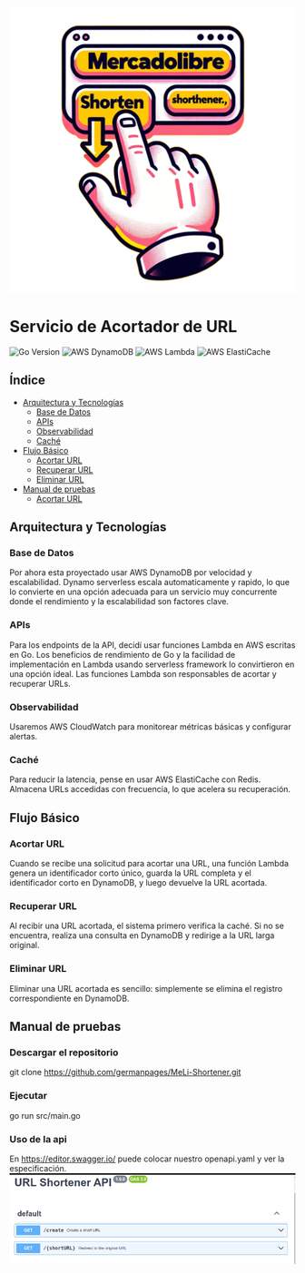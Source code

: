 ![URL Shortener Logo](./public/img/logo.png)

# Servicio de Acortador de URL

![Go Version](https://img.shields.io/badge/Go-1.21-blue)
![AWS DynamoDB](https://img.shields.io/badge/AWS-DynamoDB-orange)
![AWS Lambda](https://img.shields.io/badge/AWS-Lambda-green)
![AWS ElastiCache](https://img.shields.io/badge/AWS-ElastiCache-red)

## Índice

- [Arquitectura y Tecnologías](#arquitectura-y-tecnologías)
  - [Base de Datos](#base-de-datos)
  - [APIs](#apis)
  - [Observabilidad](#observabilidad)
  - [Caché](#caché)
- [Flujo Básico](#flujo-básico)
  - [Acortar URL](#acortar-url)
  - [Recuperar URL](#recuperar-url)
  - [Eliminar URL](#eliminar-url)
- [Manual de pruebas](#manual-de-pruebas)
  - [Acortar URL](#acortar-url)
## Arquitectura y Tecnologías

### Base de Datos
Por ahora esta proyectado usar AWS DynamoDB por velocidad y escalabilidad. Dynamo serverless escala automaticamente y rapido, lo que lo convierte en una opción adecuada para un servicio muy concurrente donde el rendimiento y la escalabilidad son factores clave.

### APIs
Para los endpoints de la API, decidí usar funciones Lambda en AWS escritas en Go. Los beneficios de rendimiento de Go y la facilidad de implementación en Lambda usando serverless framework lo convirtieron en una opción ideal. Las funciones Lambda son responsables de acortar y recuperar URLs.

### Observabilidad
Usaremos AWS CloudWatch para monitorear métricas básicas y configurar alertas.

### Caché
Para reducir la latencia, pense en usar AWS ElastiCache con Redis. Almacena URLs accedidas con frecuencia, lo que acelera su recuperación.

## Flujo Básico

### Acortar URL
Cuando se recibe una solicitud para acortar una URL, una función Lambda genera un identificador corto único, guarda la URL completa y el identificador corto en DynamoDB, y luego devuelve la URL acortada.

### Recuperar URL
Al recibir una URL acortada, el sistema primero verifica la caché. Si no se encuentra, realiza una consulta en DynamoDB y redirige a la URL larga original.

### Eliminar URL
Eliminar una URL acortada es sencillo: simplemente se elimina el registro correspondiente en DynamoDB.

## Manual de pruebas

### Descargar el repositorio
git clone https://github.com/germanpages/MeLi-Shortener.git

### Ejecutar
go run src/main.go

### Uso de la api
En https://editor.swagger.io/ puede colocar nuestro openapi.yaml y ver la especificación.
![OpenApi](./public/img/openapi.png)
